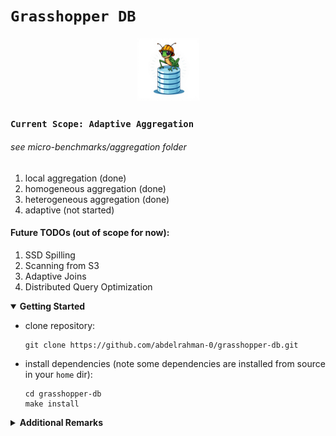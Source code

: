 <h1><code><b>Grasshopper DB</b></code></h1>

<p align="center">
<img src="logos/wip4.jpg" alt="grasshopper-db" width="20%"/>


<h3><code>Current Scope: Adaptive Aggregation</code></h3>
<h6>see micro-benchmarks/aggregation folder</h6>
<ol>
<li>local aggregation (done)</li>
<li>homogeneous aggregation (done)</li>
<li>heterogeneous aggregation (done)</li>
<li>adaptive (not started)</li>
</ol>
<h4>Future TODOs (out of scope for now):</h4>
<ol>
<li>SSD Spilling</li>
<li>Scanning from S3</li>
<li>Adaptive Joins</li>
<li>Distributed Query Optimization</li>
</ol>

<details open>
<summary><b>Getting Started</b></summary>
<ul>
<li>
clone repository:

```shell
git clone https://github.com/abdelrahman-0/grasshopper-db.git
```
</li>

<li>
install dependencies (note some dependencies are installed from source in your <code>home</code> dir):

```shell
cd grasshopper-db
make install
```
</li>
</ul>
</details>

<details>
<summary><b>Additional Remarks</b></summary>

startup TODO:

Check if deps were installed correctly on your EC2 instance
```bash
cat /var/log/cloud-init-output.log
```

set `/proc/sys/net/core/rmem_max` to be large enough (e.g. 1<<28)
set `/proc/sys/net/core/wmem_max` to be large enough (e.g. 1<<28)\
echo 1 | sudo tee /proc/sys/kernel/sched_schedstats

- update option for compiling with:

`-stdlib=libc++` for forward-layout `std::tuple`s

`-stdlib=stdlibc++` for backward-layout `std::tuple`s

use `--no-pin` with `LIKWID` target

</details>
